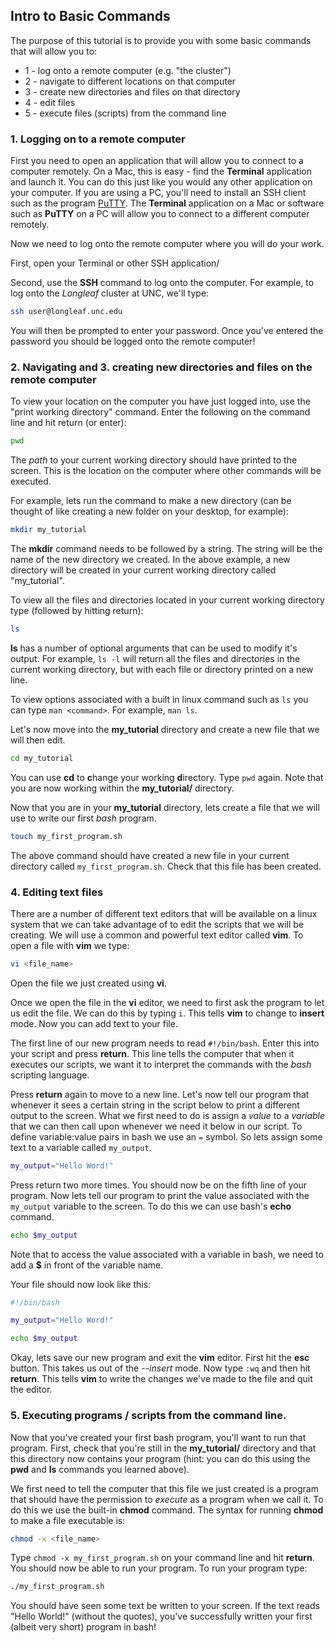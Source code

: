 ## Intro to Basic Commands

The purpose of this tutorial is to provide you with some basic commands that will allow you to: 

- 1 - log onto a remote computer (e.g. "the cluster")
- 2 - navigate to different locations on that computer
- 3 - create new directories and files on that directory
- 4 - edit files
- 5 - execute files (scripts) from the command line


### 1. Logging on to a remote computer

First you need to open an application that will allow you to connect to a computer remotely. On a Mac, this is easy - find the **Terminal** application and launch it. You can do this just like you would any other application on your computer. If you are using a PC, you'll need to install an SSH client such as the program [PuTTY](https://www.putty.org/). The **Terminal** application on a Mac or software such as **PuTTY** on a PC will allow you to connect to a different computer remotely.

Now we need to log onto the remote computer where you will do your work.

First, open your Terminal or other SSH application/

Second, use the **SSH** command to log onto the computer. For example, to log onto the *Longleaf* cluster at UNC, we'll type:
```bash
ssh user@longleaf.unc.edu
```

You will then be prompted to enter your password. Once you've entered the password you should be logged onto the remote computer!


### 2. Navigating and 3. creating new directories and files on the remote computer

To view your location on the computer you have just logged into, use the "print working directory" command. Enter the following on the command line and hit return (or enter): 
```bash
pwd
```

The *path* to your current working directory should have printed to the screen. This is the location on the computer where other commands will be executed.

For example, lets run the command to make a new directory (can be thought of like creating a new folder on your desktop, for example):
```bash
mkdir my_tutorial
```

The **mkdir** command needs to be followed by a string. The string will be the name of the new directory we created. In the above example, a new directory will be created in your current working directory called "my_tutorial".

To view all the files and directories located in your current working directory type (followed by hitting return):
```bash
ls
```

**ls** has a number of optional arguments that can be used to modify it's output. For example, `ls -l` will return all the files and directories in the current working directory, but with each file or directory printed on a new line.

To view options associated with a built in linux command such as `ls` you can type `man <command>`. For example, `man ls`.

Let's now move into the **my_tutorial** directory and create a new file that we will then edit.
```bash
cd my_tutorial
```

You can use **cd** to **c**hange your working **d**irectory. Type `pwd` again. Note that you are now working within the **my_tutorial/** directory. 

Now that you are in your **my_tutorial** directory, lets create a file that we will use to write our first *bash* program.
```bash
touch my_first_program.sh
```

The above command should have created a new file in your current directory called `my_first_program.sh`. Check that this file has been created.


### 4. Editing text files

There are a number of different text editors that will be available on a linux system that we can take advantage of to edit the scripts that we will be creating. We will use a common and powerful text editor called **vim**. To open a file with **vim** we type:
```bash
vi <file_name>
```
Open the file we just created using **vi**.

Once we open the file in the **vi** editor, we need to first ask the program to let us edit the file. We can do this by typing `i`. This tells **vim** to change to **insert** mode. Now you can add text to your file.

The first line of our new program needs to read `#!/bin/bash`. Enter this into your script and press **return**. This line tells the computer that when it executes our scripts, we want it to interpret the commands with the *bash* scripting language. 

Press **return** again to move to a new line. Let's now tell our program that whenever it sees a certain string in the script below to print a different output to the screen. What we first need to do is assign a *value* to a *variable* that we can then call upon whenever we need it below in our script. To define variable:value pairs in bash we use an `=` symbol. So lets assign some text to a variable called `my_output`.
```bash
my_output="Hello Word!"
```

Press return two more times. You should now be on the fifth line of your program. Now lets tell our program to print the value associated with the `my_output` variable to the screen. To do this we can use bash's **echo** command. 
```bash
echo $my_output
```

Note that to access the value associated with a variable in bash, we need to add a **$** in front of the variable name.

Your file should now look like this:
```bash
#!/bin/bash

my_output="Hello Word!"

echo $my_output
```

Okay, lets save our new program and exit the **vim** editor. First hit the **esc** button. This takes us out of the *--insert* mode. Now type `:wq` and then hit **return**. This tells **vim** to write the changes we've made to the file and quit the editor.
 

### 5. Executing programs / scripts from the command line.

Now that you've created your first bash program, you'll want to run that program. First, check that you're still in the **my_tutorial/** directory and that this directory now contains your program (hint: you can do this using the **pwd** and **ls** commands you learned above).

We first need to tell the computer that this file we just created is a program that should have the permission to *execute* as a program when we call it. To do this we use the built-in **chmod** command. The syntax for running **chmod** to make a file executable is:

```bash
chmod -x <file_name>
```

Type `chmod -x my_first_program.sh` on your command line and hit **return**. You should now be able to run your program. To run your program type:

```bash
./my_first_program.sh
```

You should have seen some text be written to your screen. If the text reads "Hello World!" (without the quotes), you've successfully written your first (albeit very short) program in bash!


